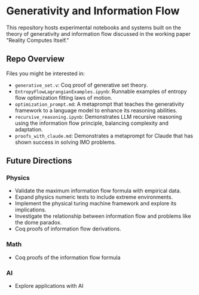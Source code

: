 # Generativity and Information Flow
This repository hosts experimental notebooks and systems built on the theory of generativity and information flow discussed in the working paper "Reality Computes Itself."

## Repo Overview
Files you might be interested in:
- `generative_set.v`: Coq proof of generative set theory.
- `EntropyFlowLagrangianExamples.ipynb`: Runnable examples of entropy flow optimization fitting laws of motion.
- `optimization_prompt.md`: A metaprompt that teaches the generativity framework to a language model to enhance its reasoning abilities.
- `recursive_reasoning.ipynb`: Demonstrates LLM recursive reasoning using the information flow principle, balancing complexity and adaptation.
- `proofs_with_claude.md`: Demonstrates a metaprompt for Claude that has shown success in solving IMO problems.

## Future Directions
### Physics
- Validate the maximum information flow formula with empirical data.
- Expand physics numeric tests to include extreme environments.
- Implement the physical turing machine framework and explore its implications.
- Investigate the relationship between information flow and problems like the dome paradox.
- Coq proofs of information flow derivations.

### Math
- Coq proofs of the information flow formula

### AI
- Explore applications with AI